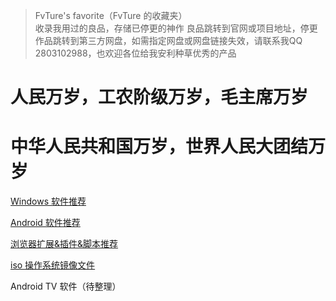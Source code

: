 >FvTure's favorite（FvTure 的收藏夹）  
>收录我用过的良品，存储已停更的神作
>良品跳转到官网或项目地址，停更作品跳转到第三方网盘，如需指定网盘或网盘链接失效，请联系我QQ 2803102988，也欢迎各位给我安利种草优秀的产品

# 人民万岁，工农阶级万岁，毛主席万岁
# 中华人民共和国万岁，世界人民大团结万岁
[Windows 软件推荐](https://github.com/FvTure/favorite-of-FvTure/blob/main/Windows%20%E8%BD%AF%E4%BB%B6.md)   

[Android 软件推荐](https://github.com/FvTure/favorite-of-FvTure/blob/main/Android%20%E8%BD%AF%E4%BB%B6.md)  

[浏览器扩展&插件&脚本推荐](https://github.com/FvTure/favorite-of-FvTure/blob/main/%E6%B5%8F%E8%A7%88%E5%99%A8%E6%89%A9%E5%B1%95%26%E6%8F%92%E4%BB%B6%26%E8%84%9A%E6%9C%AC.md)  

[iso 操作系统镜像文件](https://github.com/FvTure/favorite-of-FvTure/blob/main/iso%20%E6%93%8D%E4%BD%9C%E7%B3%BB%E7%BB%9F%E9%95%9C%E5%83%8F%E6%96%87%E4%BB%B6.md)  

Android TV 软件（待整理）  
